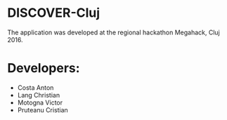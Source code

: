 # DISCOVER-Cluj
The application was developed at the regional hackathon Megahack, Cluj 2016.

# Developers:
- Costa Anton
- Lang Christian
- Motogna Victor
- Pruteanu Cristian

